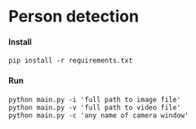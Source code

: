 # Person detection


#### Install
```
pip install -r requirements.txt
```





#### Run
```
python main.py -i 'full path to image file'
python main.py -v 'full path to video file'
python main.py -c 'any name of camera window'
```
